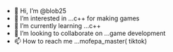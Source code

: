 - 👋 Hi, I’m @blob25
- 👀 I’m interested in ...c++ for making games
- 🌱 I’m currently learning ...c++
- 💞️ I’m looking to collaborate on ...game development
- 📫 How to reach me ...mofepa_master( tiktok)

<!---
blob25/blob25 is a ✨ special ✨ repository because its `README.md` (this file) appears on your GitHub profile.
You can click the Preview link to take a look at your changes.
--->
